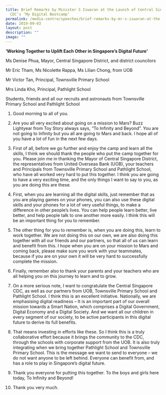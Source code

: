 ```yaml
---
title: Brief Remarks by Minister S Iswaran at the Launch of Central Singapore
  CDC's ‘My Digital Bootcamp’
permalink: /media-centre/speeches/brief-remarks-by-mr-s-iswaran-at-the-launch-my-digital-bootcamp/
date: 2019-09-03
layout: post
description: ""
image: ""
---
```

**‘Working Together to Uplift Each Other in Singapore’s Digital Future’**

Ms Denise Phua, Mayor, Central Singapore District, and district councilors  
  
Mr Eric Tham, Ms Nicolette Rappa, Ms Lilian Chong, from UOB  
  
Mr Victor Tan, Principal, Townsville Primary School  
  
Mrs Linda Kho, Principal, Pathlight School  
  
Students, friends and all our recruits and astronauts from Townsville Primary School and Pathlight School  

1. Good morning to all of you.  
  
2. Are you all very excited about going on a mission to Mars? Buzz Lightyear from Toy Story always says, “To Infinity and Beyond”. You are not going to Infinity but you all are going to Mars and back. I hope all of you have a lot of fun in the next few days.  
  
3. First of all, before we go further and enjoy the camp and learn all the skills, I think we should thank the people who put the camp together for you. Please join me in thanking the Mayor of Central Singapore District, the representatives from United Overseas Bank (UOB), your teachers and Principals from Townsville Primary School and Pathlight School, who have all worked very hard to put this together. I think you are going to have a very exciting time, and the only things I want to say to you, as you are doing this are these.  
  
4. First, when you are learning all the digital skills, just remember that as you are playing games on your phones, you can also use these digital skills and your phones for a lot of very useful things, to make a difference in other people’s lives. You can help people learn better, live better, and help people talk to one another more easily. I think this will be an important thing for you to remember.  
  
5. The other thing for you to remember is, when you are doing this, learn to work together. We are not doing this on our own, we are also doing this together with all our friends and our partners, so that all of us can learn and benefit from this. I hope when you are on your mission to Mars and coming back, please make sure you work with your teammates, because if you are on your own it will be very hard to successfully complete the mission.  
  
6. Finally, remember also to thank your parents and your teachers who are all helping you on this journey to learn and to grow.  
  
7. On a more serious note, I want to congratulate the Central Singapore CDC, as well as our partners from UOB, Townsville Primary School and Pathlight School. I think this is an excellent initiative. Nationally, we are emphasising digital readiness – It is an important part of our overall mission towards a Smart Nation, which comprises a Digital Government, Digital Economy and a Digital Society. And we want all our children in every segment of our society, to be active participants in this digital future to derive its full benefits.  
  
8. That means investing in efforts like these. So I think this is a truly collaborative effort because it brings the community to the CDC, through the schools with corporate support from the UOB. It is also truly integrating when we bring together Pathlight School and Townsville Primary School. This is the message we want to send to everyone – we do not want anyone to be left behind. Everyone can benefit from, and has a role to play in Singapore’s digital future.  
  
9. Thank you everyone for putting this together. To the boys and girls here today, To Infinity and Beyond!  
  
10. Thank you very much.